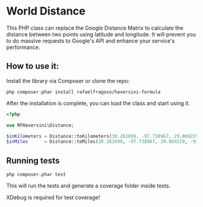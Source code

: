 # World Distance

This PHP class can replace the Google Distance Matrix to calculate the distance between two points using latitude and longitude. It will prevent you to do massive requests to Google's API and enhance your service's performance.

## How to use it:

Install the library via Composer or clone the repo:

`php composer.phar install rafaelfragoso/haversini-formula`

After the installation is complete, you can load the class and start using it.

```php
<?php

use RFHaversini\Distance;

$inKilometers = Distance::toKilometers(30.261699, -97.738967, 29.869229, -97.959595);
$inMiles      = Distance::toMiles(30.261699, -97.738967, 29.869229, -97.959595);

```

## Running tests

`php composer.phar test`

This will run the tests and generate a coverage folder inside tests.

XDebug is required for test coverage!

